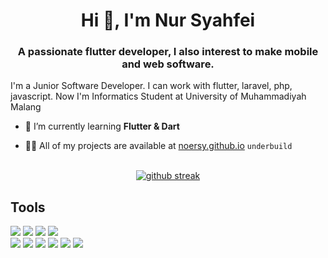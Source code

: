 <h1 align="center">Hi 👋, I'm Nur Syahfei</h1>
<h3 align="center">A passionate flutter developer, I also interest to make mobile and web software.</h3>
<p>I'm a Junior Software Developer. I can work with flutter, laravel, php, javascript. Now I'm Informatics Student at University of Muhammadiyah Malang</p>

- 🌱 I’m currently learning **Flutter & Dart**

- 👨‍💻 All of my projects are available at [noersy.github.io](https://noersy.github.io/) ``underbuild``

<div align="center">
  <br>
  <a href="#">
    <img src="http://github-readme-streak-stats.herokuapp.com?user=noersy&theme=radical&hide_border=true&date_format=M%20j%5B%2C%20Y%5D" alt="github streak" >
   </a>
</div>

## Tools

![](https://img.shields.io/badge/OS-Ubuntu-informational?style=for-the-badge&logo=Ubuntu&logoColor=white&color=0078d6)
![](https://img.shields.io/badge/CLI-Terminal-informational?style=for-the-badge&logo=Windows%20Terminal&logoColor=white&color=0078d6)
![](https://img.shields.io/badge/Editor-Android_Studio-informational?style=for-the-badge&logo=AndroidStudio&logoColor=white&color=0078d6)
![](https://img.shields.io/badge/Editor-VSCode-informational?style=for-the-badge&logo=visual-studio-code&logoColor=white&color=0078d6)
<br>
![](https://img.shields.io/badge/Code-Dart-informational?style=flat&logo=Dart&logoColor=white&color=0078d6)
![](https://img.shields.io/badge/Code-Flutter-informational?style=flat&logo=Flutter&logoColor=white&color=0078d6)
![](https://img.shields.io/badge/Code-Laravel-informational?style=flat&logo=Laravel&logoColor=white&color=0078d6)
![](https://img.shields.io/badge/Code-JavaScript-informational?style=flat&logo=JavaScript&logoColor=white&color=0078d6)
![](https://img.shields.io/badge/Code-JQuery-informational?style=flat&logo=JQuery&logoColor=white&color=0078d6)
![](https://img.shields.io/badge/Code-Python-informational?style=flat&logo=Python&logoColor=white&color=0078d6)
